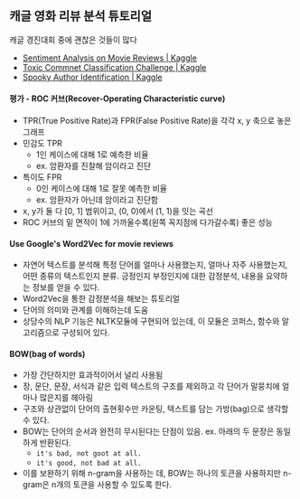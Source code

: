 ## 캐글 영화 리뷰 분석 튜토리얼

캐글 경진대회 중에 괜찮은 것들이 많다

* [Sentiment Analysis on Movie Reviews | Kaggle](https://www.kaggle.com/c/sentiment-analysis-on-movie-reviews)
* [Toxic Commnet Classification Challenge | Kaggle](https://www.kaggle.com/c/jigsaw-toxic-comment-classification-challenge)
* [Spooky Author Identification | Kaggle](https://www.kaggle.com/c/spooky-author-identification)



#### 평가 - ROC 커브(Recover-Operating Characteristic curve)

- TPR(True Positive Rate)과 FPR(False Positive Rate)을 각각 x, y 축으로 놓은 그래프
- 민감도 TPR
  - 1인 케이스에 대해 1로 예측한 비율
  - ex. 암환자를 진찰해 암이라고 진단
- 특이도 FPR
  - 0인 케이스에 대해 1로 잘못 예측한 비율
  - ex. 암환자가 아닌데 암이라고 진단함
- x, y가 둘 다 [0, 1] 범위이고, (0, 0)에서 (1, 1)을 잇는 곡선
- ROC 커브의 밑 면적이 1에 가까울수록(왼쪽 꼭지점에 다가갈수록) 좋은 성능



#### Use Google's Word2Vec for movie reviews

* 자연어 텍스트를 분석해 특정 단어를 얼마나 사용했는지, 얼마나 자주 사용했는지, 어떤 종류의 텍스트인지 분류. 긍정인지 부정인지에 대한 감정분석, 내용을 요약하는 정보를 얻을 수 있다.
* Word2Vec을 통한 감정분석을 해보는 튜토리얼
* 단어의 의미와 관계를 이해하는데 도움
* 상당수의 NLP 기능은 NLTK모듈에 구현되어 있는데, 이 모듈은 코퍼스, 함수와 알고리즘으로 구성되어 있다.



#### BOW(bag of words)

* 가장 간단하지만 효과적이어서 널리 사용됨
* 장, 문단, 문장, 서식과 같은 입력 텍스트의 구조를 제외하고 각 단어가 말뭉치에 얼마나 많은지를 헤아림
* 구조와 상관없이 단어의 출현횟수만 카운팅, 텍스트를 담는 가방(bag)으로 생각할 수 있다.
* BOW는 단어의 순서과 완전히 무시된다는 단점이 있음.
  ex. 아래의 두 문장은 동일하게 반환된다.
  * `it's bad, not goot at all.`
  * `it's good, not bad at all.`
* 이를 보완하기 위해 n-gram을 사용하는 데, BOW는 하나의 토큰을 사용하지만 n-gram은 n개의 토큰을 사용할 수 있도록 한다.



